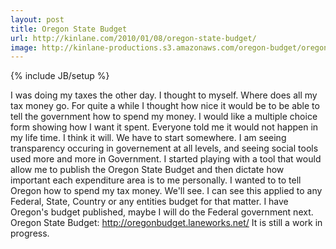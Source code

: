 ```yaml
---
layout: post
title: Oregon State Budget
url: http://kinlane.com/2010/01/08/oregon-state-budget/
image: http://kinlane-productions.s3.amazonaws.com/oregon-budget/oregon-capital.jpg
---
```

{% include JB/setup %}
I was doing my taxes the other day. I thought to myself. Where does all my tax money go. 
For quite a while I thought how nice it would be to be able to tell the government how to spend my money. I would like a multiple choice form showing how I want it spent.
Everyone told me it would not happen in my life time. I think it will. We have to start somewhere.
I am seeing transparency occuring in governement at all levels, and seeing social tools used more and more in Government.
I started playing with a tool that would allow me to publish the Oregon State Budget and then dictate how important each expenditure area is to me personally.
I wanted to to tell Oregon how to spend my tax money. We'll see.
I can see this applied to any Federal, State, Country or any entities budget for that matter. I have Oregon's budget published, maybe I will do the Federal government next.
Oregon State Budget: http://oregonbudget.laneworks.net/
It is still a work in progress.
